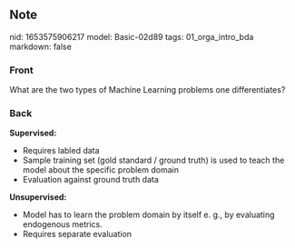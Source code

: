 ## Note
nid: 1653575906217
model: Basic-02d89
tags: 01_orga_intro_bda
markdown: false

### Front
What are the two types of Machine Learning problems one differentiates?

### Back
<b>Supervised:</b>
<ul>
  <li>Requires labled data
  <li>Sample training set (gold standard / ground truth) is used to
  teach the model about the specific problem domain
  <li>Evaluation against ground truth data
</ul><b>Unsupervised:</b>
<ul>
  <li>Model has to learn the problem domain by itself e. g., by
  evaluating endogenous metrics.
  <li>Requires separate evaluation
</ul>
